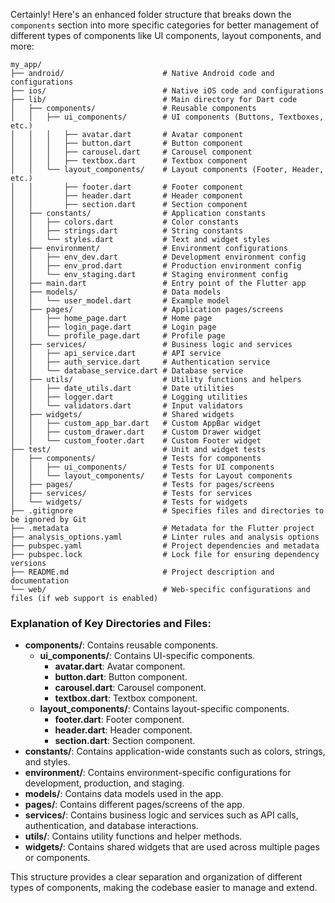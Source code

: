 Certainly! Here's an enhanced folder structure that breaks down the `components` section into more specific categories for better management of different types of components like UI components, layout components, and more:

```
my_app/
├── android/                      # Native Android code and configurations
├── ios/                          # Native iOS code and configurations
├── lib/                          # Main directory for Dart code
│   ├── components/               # Reusable components
│   │   ├── ui_components/        # UI components (Buttons, Textboxes, etc.)
│   │   │   ├── avatar.dart       # Avatar component
│   │   │   ├── button.dart       # Button component
│   │   │   ├── carousel.dart     # Carousel component
│   │   │   ├── textbox.dart      # Textbox component
│   │   └── layout_components/    # Layout components (Footer, Header, etc.)
│   │       ├── footer.dart       # Footer component
│   │       ├── header.dart       # Header component
│   │       ├── section.dart      # Section component
│   ├── constants/                # Application constants
│   │   ├── colors.dart           # Color constants
│   │   ├── strings.dart          # String constants
│   │   └── styles.dart           # Text and widget styles
│   ├── environment/              # Environment configurations
│   │   ├── env_dev.dart          # Development environment config
│   │   ├── env_prod.dart         # Production environment config
│   │   └── env_staging.dart      # Staging environment config
│   ├── main.dart                 # Entry point of the Flutter app
│   ├── models/                   # Data models
│   │   └── user_model.dart       # Example model
│   ├── pages/                    # Application pages/screens
│   │   ├── home_page.dart        # Home page
│   │   ├── login_page.dart       # Login page
│   │   └── profile_page.dart     # Profile page
│   ├── services/                 # Business logic and services
│   │   ├── api_service.dart      # API service
│   │   ├── auth_service.dart     # Authentication service
│   │   └── database_service.dart # Database service
│   ├── utils/                    # Utility functions and helpers
│   │   ├── date_utils.dart       # Date utilities
│   │   ├── logger.dart           # Logging utilities
│   │   └── validators.dart       # Input validators
│   ├── widgets/                  # Shared widgets
│   │   ├── custom_app_bar.dart   # Custom AppBar widget
│   │   ├── custom_drawer.dart    # Custom Drawer widget
│   │   └── custom_footer.dart    # Custom Footer widget
├── test/                         # Unit and widget tests
│   ├── components/               # Tests for components
│   │   ├── ui_components/        # Tests for UI components
│   │   └── layout_components/    # Tests for Layout components
│   ├── pages/                    # Tests for pages/screens
│   ├── services/                 # Tests for services
│   └── widgets/                  # Tests for widgets
├── .gitignore                    # Specifies files and directories to be ignored by Git
├── .metadata                     # Metadata for the Flutter project
├── analysis_options.yaml         # Linter rules and analysis options
├── pubspec.yaml                  # Project dependencies and metadata
├── pubspec.lock                  # Lock file for ensuring dependency versions
├── README.md                     # Project description and documentation
└── web/                          # Web-specific configurations and files (if web support is enabled)
```

### Explanation of Key Directories and Files:

- **components/**: Contains reusable components.
  - **ui_components/**: Contains UI-specific components.
    - **avatar.dart**: Avatar component.
    - **button.dart**: Button component.
    - **carousel.dart**: Carousel component.
    - **textbox.dart**: Textbox component.
  - **layout_components/**: Contains layout-specific components.
    - **footer.dart**: Footer component.
    - **header.dart**: Header component.
    - **section.dart**: Section component.
- **constants/**: Contains application-wide constants such as colors, strings, and styles.
- **environment/**: Contains environment-specific configurations for development, production, and staging.
- **models/**: Contains data models used in the app.
- **pages/**: Contains different pages/screens of the app.
- **services/**: Contains business logic and services such as API calls, authentication, and database interactions.
- **utils/**: Contains utility functions and helper methods.
- **widgets/**: Contains shared widgets that are used across multiple pages or components.

This structure provides a clear separation and organization of different types of components, making the codebase easier to manage and extend.